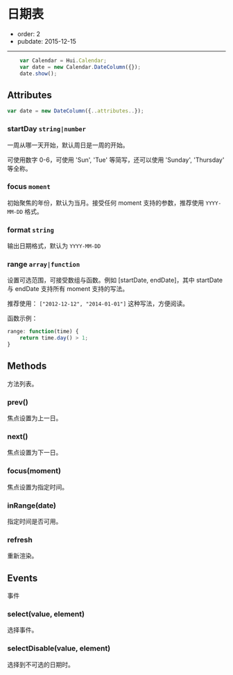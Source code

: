 # 日期表

- order: 2
- pubdate: 2015-12-15

---

<link rel="stylesheet" href="../dist/asset/alice/one.css">
<link rel="stylesheet" href="../dist/asset/alice/calendar.css">
<script src="../dist/lib/jquery/jquery.js"></script>
<script src="../dist/lib/handlebars/handlebars.js"></script>
<script src="../dist/lib/moment/moment.js"></script>
<script src="../dist/core-debug.js"></script>
<script src="../dist/hui-debug.js"></script>

<style type="text/css">
.ui-calendar-date {
position: absolute;
top: 160px;
right: 10%;
}
</style>


````javascript
    var Calendar = Hui.Calendar;
    var date = new Calendar.DateColumn({});
    date.show();
````


## Attributes

```javascript
var date = new DateColumn({..attributes..});
```

### startDay `string|number`

一周从哪一天开始，默认周日是一周的开始。

可使用数字 0-6，可使用 'Sun', 'Tue' 等简写，还可以使用 'Sunday', 'Thursday' 等全称。

### focus `moment`

初始聚焦的年份，默认为当月。接受任何 moment 支持的参数，推荐使用 ``YYYY-MM-DD`` 格式。

### format `string`

输出日期格式，默认为 ``YYYY-MM-DD``

### range `array|function`

设置可选范围，可接受数组与函数。例如 [startDate, endDate]，其中 startDate 与 endDate 支持所有 moment 支持的写法。

推荐使用： ``["2012-12-12", "2014-01-01"]`` 这种写法，方便阅读。

函数示例：

```javascript
range: function(time) {
    return time.day() > 1;
}
```


## Methods

方法列表。

### prev()

焦点设置为上一日。

### next()

焦点设置为下一日。

### focus(moment)

焦点设置为指定时间。

### inRange(date)

指定时间是否可用。

### refresh

重新渲染。

## Events

事件

### select(value, element)

选择事件。

### selectDisable(value, element)

选择到不可选的日期时。
